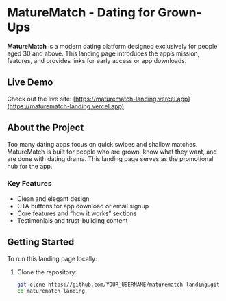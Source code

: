 # MatureMatch - Dating for Grown-Ups

**MatureMatch** is a modern dating platform designed exclusively for people aged 30 and above. This landing page introduces the app’s mission, features, and provides links for early access or app downloads.

## Live Demo

Check out the live site: [https://maturematch-landing.vercel.app](https://maturematch-landing.vercel.app)

## About the Project

Too many dating apps focus on quick swipes and shallow matches. MatureMatch is built for people who are grown, know what they want, and are done with dating drama. This landing page serves as the promotional hub for the app.

### Key Features

- Clean and elegant design
- CTA buttons for app download or email signup
- Core features and “how it works” sections
- Testimonials and trust-building content

## Getting Started

To run this landing page locally:

1. Clone the repository:
   ```bash
   git clone https://github.com/YOUR_USERNAME/maturematch-landing.git
   cd maturematch-landing
